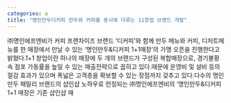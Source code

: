 ```yaml
---
categories: a
title: "명인만두디커피 만두와 커피를 동시에 다루는 11창업 브랜드 개발"
---
```

㈜명인에프엔비가 커피 프랜차이즈 브랜드 ‘디커피’와 함께 만두 메뉴와 커피, 디저트메뉴를 한 매장에서 만날 수 있는 ‘명인만두&디커피 1+1매장’의 가맹 오픈을 진행한다고 밝혔다.1+1 창업이란 하나의 매장에 두 개의 브랜드가 구성된 복합매장으로, 경기불황 속 점포 가동률을 높일 수 있는 매출전략으로 꼽히고 있다.때문에 운영비 및 설비 등의 절감 효과가 있으며 폭넓은 고객층을 확보할 수 있는 장점까지 갖추고 있다.다수의 명인만두 패밀리 브랜드의 샵인샵 노하우로 런칭되는 ㈜명인에프엔비의 ‘명인만두&디커피 1+1 매장은 기존 샵인샵 매
